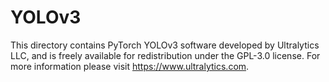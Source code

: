 # YOLOv3

This directory contains PyTorch YOLOv3 software developed by Ultralytics LLC, and is freely available for redistribution under the GPL-3.0 license. For more information please visit https://www.ultralytics.com.
